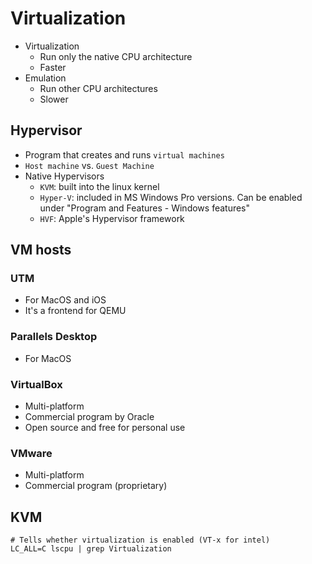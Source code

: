 # Virtualization

- Virtualization
  - Run only the native CPU architecture
  - Faster
- Emulation
  - Run other CPU architectures
  - Slower

## Hypervisor

- Program that creates and runs `virtual machines`
- `Host machine` vs. `Guest Machine`
- Native Hypervisors
  - `KVM`: built into the linux kernel
  - `Hyper-V`: included in MS Windows Pro versions. Can be enabled under "Program and Features - Windows features"
  - `HVF`: Apple's Hypervisor framework

## VM hosts

### UTM

- For MacOS and iOS
- It's a frontend for QEMU

### Parallels Desktop

- For MacOS

### VirtualBox

- Multi-platform
- Commercial program by Oracle
- Open source and free for personal use

### VMware

- Multi-platform
- Commercial program (proprietary)

## KVM

```shell
# Tells whether virtualization is enabled (VT-x for intel)
LC_ALL=C lscpu | grep Virtualization
```
